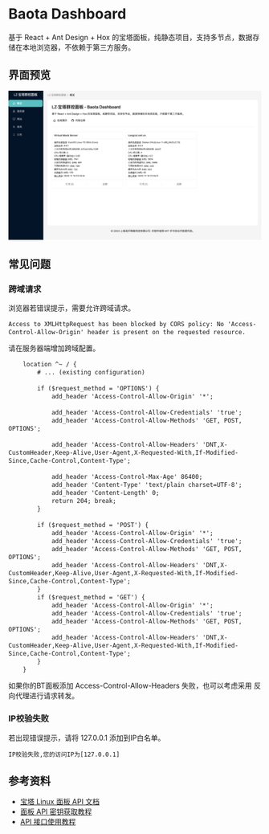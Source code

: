 # Baota Dashboard

基于 React + Ant Design + Hox 的宝塔面板，纯静态项目，支持多节点，数据存储在本地浏览器，不依赖于第三方服务。

## 界面预览

![Screenshot](docs/screenshot.png)

## 常见问题

### 跨域请求

浏览器若错误提示，需要允许跨域请求。

```
Access to XMLHttpRequest has been blocked by CORS policy: No 'Access-Control-Allow-Origin' header is present on the requested resource.
```

请在服务器端增加跨域配置。

```nginx
    location ^~ / {
        # ... (existing configuration)

        if ($request_method = 'OPTIONS') {
            add_header 'Access-Control-Allow-Origin' '*';

            add_header 'Access-Control-Allow-Credentials' 'true';
            add_header 'Access-Control-Allow-Methods' 'GET, POST, OPTIONS';

            add_header 'Access-Control-Allow-Headers' 'DNT,X-CustomHeader,Keep-Alive,User-Agent,X-Requested-With,If-Modified-Since,Cache-Control,Content-Type';

            add_header 'Access-Control-Max-Age' 86400;
            add_header 'Content-Type' 'text/plain charset=UTF-8';
            add_header 'Content-Length' 0;
            return 204; break;
        }

        if ($request_method = 'POST') {
            add_header 'Access-Control-Allow-Origin' '*';
            add_header 'Access-Control-Allow-Credentials' 'true';
            add_header 'Access-Control-Allow-Methods' 'GET, POST, OPTIONS';
            add_header 'Access-Control-Allow-Headers' 'DNT,X-CustomHeader,Keep-Alive,User-Agent,X-Requested-With,If-Modified-Since,Cache-Control,Content-Type';
        }
        if ($request_method = 'GET') {
            add_header 'Access-Control-Allow-Origin' '*';
            add_header 'Access-Control-Allow-Credentials' 'true';
            add_header 'Access-Control-Allow-Methods' 'GET, POST, OPTIONS';
            add_header 'Access-Control-Allow-Headers' 'DNT,X-CustomHeader,Keep-Alive,User-Agent,X-Requested-With,If-Modified-Since,Cache-Control,Content-Type';
        }
    }

```

如果你的BT面板添加 Access-Control-Allow-Headers 失败，也可以考虑采用 反向代理进行请求转发。

### IP校验失败

若出现错误提示，请将 127.0.0.1 添加到IP白名单。

```
IP校验失败,您的访问IP为[127.0.0.1]
```

## 参考资料

- [宝塔 Linux 面板 API 文档](https://www.bt.cn/api-doc.pdf)
- [面板 API 密钥获取教程](https://www.bt.cn/bbs/thread-113890-1-1.html)
- [API 接口使用教程](https://www.bt.cn/bbs/thread-20376-1-1.html)

